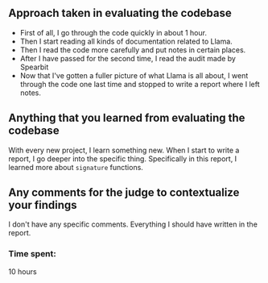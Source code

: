 ## Approach taken in evaluating the codebase

- First of all, I go through the code quickly in about 1 hour.
- Then I start reading all kinds of documentation related to Llama.
- Then I read the code more carefully and put notes in certain places.
- After I have passed for the second time, I read the audit made by Spearbit
- Now that I've gotten a fuller picture of what Llama is all about, I went through the code one last time and stopped to write a report where I left notes.

## Anything that you learned from evaluating the codebase

With every new project, I learn something new. When I start to write a report, I go deeper into the specific thing.
Specifically in this report, I learned more about `signature` functions.

## Any comments for the judge to contextualize your findings

I don't have any specific comments. Everything I should have written in the report.


### Time spent:
10 hours